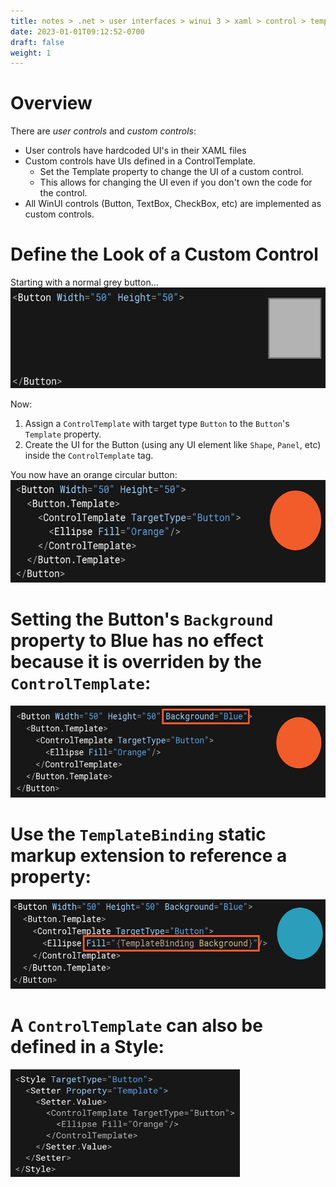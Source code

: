 ```yaml
---
title: notes > .net > user interfaces > winui 3 > xaml > control > templates
date: 2023-01-01T09:12:52-0700
draft: false
weight: 1
---
```

# Overview
There are *user controls* and *custom controls*:
- User controls have hardcoded UI's in their XAML files
- Custom controls have UIs defined in a ControlTemplate.
  - Set the Template property to change the UI of a custom control.
  - This allows for changing the UI even if you don't own the code for the control.
- All WinUI controls (Button, TextBox, CheckBox, etc) are implemented as custom controls.

# Define the Look of a Custom Control
Starting with a normal grey button…  
<img src="XAML_Control-Templates-image1.png" style="width:6.04167in;height:1.675in" />  

Now:
1.  Assign a `ControlTemplate` with target type `Button` to the `Button`'s `Template` property.
2.  Create the UI for the Button (using any UI element like `Shape`, `Panel`, etc) inside the `ControlTemplate` tag.

You now have an orange circular button:  
<img src="XAML_Control-Templates-image2.png" style="width:6.10833in;height:1.70833in" />  

# Setting the Button's `Background` property to Blue has no effect because it is overriden by the `ControlTemplate`:  
<img src="XAML_Control-Templates-image3.png" style="width:5.975in;height:1.53333in" />  

# Use the `TemplateBinding` static markup extension to reference a property:  
<img src="XAML_Control-Templates-image4.png" style="width:5.975in;height:1.49167in" />  

# A `ControlTemplate` can also be defined in a Style:  
<img src="XAML_Control-Templates-image5.png" style="width:3.825in;height:1.79167in" />  
